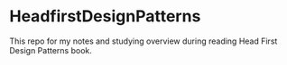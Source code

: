 # HeadfirstDesignPatterns
This repo for my notes and studying overview during reading Head First Design Patterns book.

